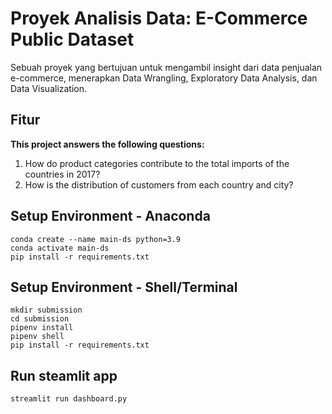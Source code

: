 # Proyek Analisis Data: E-Commerce Public Dataset

Sebuah proyek yang bertujuan untuk mengambil insight dari data penjualan e-commerce, menerapkan Data Wrangling, Exploratory Data Analysis, dan Data Visualization.

## Fitur
**This project answers the following questions:**
1. How do product categories contribute to the total imports of the countries in 2017?
2. How is the distribution of customers from each country and city?

## Setup Environment - Anaconda
```
conda create --name main-ds python=3.9
conda activate main-ds
pip install -r requirements.txt
```

## Setup Environment - Shell/Terminal
```
mkdir submission
cd submission
pipenv install
pipenv shell
pip install -r requirements.txt
```

## Run steamlit app
```
streamlit run dashboard.py
```

